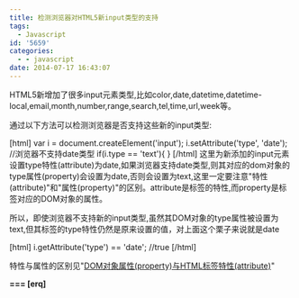 ```yaml
---
title: 检测浏览器对HTML5新input类型的支持
tags:
  - Javascript
id: '5659'
categories:
  - - javascript
date: 2014-07-17 16:43:07
---
```



<!-- more -->
HTML5新增加了很多input元素类型,比如color,date,datetime,datetime-local,email,month,number,range,search,tel,time,url,week等。

通过以下方法可以检测浏览器是否支持这些新的input类型:

\[html\]
var i = document.createElement('input');
i.setAttribute('type', 'date');
//浏览器不支持date类型
if(i.type == 'text'){
}
\[/html\]
这里为新添加的input元素设置type特性(attribute)为date,如果浏览器支持date类型,则其对应的dom对象的type属性(property)会设置为date,否则会设置为text,这里一定要注意"特性(attribute)"和"属性(property)"的区别。attribute是标签的特性,而property是标签对应的DOM对象的属性。

所以，即使浏览器不支持新的input类型,虽然其DOM对象的type属性被设置为text,但其标签的type特性仍然是原来设置的值，对上面这个栗子来说就是date

\[html\]
i.getAttribute('type') == 'date'; //true
\[/html\]

特性与属性的区别见"[DOM对象属性(property)与HTML标签特性(attribute)](https://openwares.net/linux/dom_property_element_attribute.html)"

**\===
\[erq\]**
